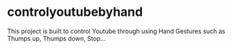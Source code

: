 # controlyoutubebyhand
This project is built to control Youtube through using Hand Gestures such as Thumps up, Thumps down, Stop...
